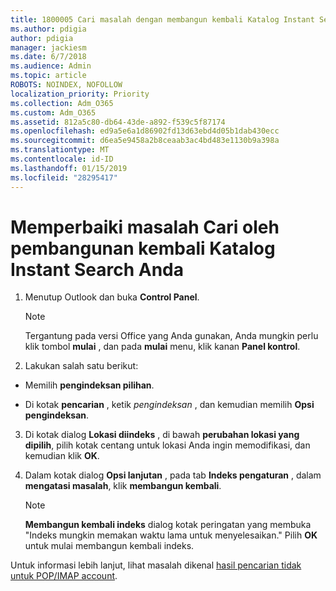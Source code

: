 ```yaml
---
title: 1800005 Cari masalah dengan membangun kembali Katalog Instant Search Anda
ms.author: pdigia
author: pdigia
manager: jackiesm
ms.date: 6/7/2018
ms.audience: Admin
ms.topic: article
ROBOTS: NOINDEX, NOFOLLOW
localization_priority: Priority
ms.collection: Adm_O365
ms.custom: Adm_O365
ms.assetid: 812a5c80-db64-43de-a892-f539c5f87174
ms.openlocfilehash: ed9a5e6a1d86902fd13d63ebd4d05b1dab430ecc
ms.sourcegitcommit: d6ea5e9458a2b8ceaab3ac4bd483e1130b9a398a
ms.translationtype: MT
ms.contentlocale: id-ID
ms.lasthandoff: 01/15/2019
ms.locfileid: "28295417"
---
```

# <a name="fix-search-issues-by-rebuilding-your-instant-search-catalog"></a>Memperbaiki masalah Cari oleh pembangunan kembali Katalog Instant Search Anda

1. Menutup Outlook dan buka **Control Panel**.
    
    > [!NOTE]
    > Tergantung pada versi Office yang Anda gunakan, Anda mungkin perlu klik tombol **mulai** , dan pada **mulai** menu, klik kanan **Panel kontrol**. 
  
2. Lakukan salah satu berikut:
    
  - Memilih **pengindeksan pilihan**.
    
  - Di kotak **pencarian** , ketik *pengindeksan* , dan kemudian memilih **Opsi pengindeksan**.
    
3. Di kotak dialog **Lokasi diindeks** , di bawah **perubahan lokasi yang dipilih**, pilih kotak centang untuk lokasi Anda ingin memodifikasi, dan kemudian klik **OK**.
    
4. Dalam kotak dialog **Opsi lanjutan** , pada tab **Indeks pengaturan** , dalam **mengatasi masalah**, klik **membangun kembali**.
    
    > [!NOTE]
    > **Membangun kembali indeks** dialog kotak peringatan yang membuka "Indeks mungkin memakan waktu lama untuk menyelesaikan." Pilih **OK** untuk mulai membangun kembali indeks. 
  
Untuk informasi lebih lanjut, lihat masalah dikenal [hasil pencarian tidak untuk POP/IMAP account](https://support.office.com/article/51c9d2c7-a3db-4358-afdf-50d3a9e57039.aspx).
  

